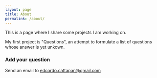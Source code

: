 ```yaml
---
layout: page
title: About
permalink: /about/
---
```


This is a page where I share some projects I am working on.

My first project is "Questions", an attempt to formulate a list of questions whose answer is yet unkown.


### Add your question

Send an email to [edoardo.cattapan@gmail.com](mailto:edoardo.cattapan@gmail.com)
